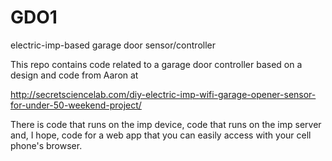 # GDO1
electric-imp-based garage door sensor/controller

This repo contains code related to a garage door controller based on a design and code from Aaron at

http://secretsciencelab.com/diy-electric-imp-wifi-garage-opener-sensor-for-under-50-weekend-project/

There is code that runs on the imp device, code that runs on the imp server and, I hope, code for a web app that you can easily access with your cell phone's browser.

